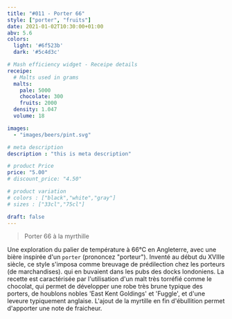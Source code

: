 ```yaml
---
title: "#011 - Porter 66"
style: ["porter", "fruits"]
date: 2021-01-02T10:30:00+01:00
abv: 5.6
colors:
  light: '#6f523b'
  dark: '#5c4d3c'

# Mash efficiency widget - Receipe details
receipe:
  # Malts used in grams
  malts:
    pale: 5000
    chocolate: 300
    fruits: 2000
  density: 1.047
  volume: 18

images:
  - "images/beers/pint.svg"

# meta description
description : "this is meta description"

# product Price
price: "5.00"
# discount_price: "4.50"

# product variation
# colors : ["black","white","gray"]
# sizes : ["33cl","75cl"]

draft: false
---
```


> Porter 66 à la myrthille

Une exploration du palier de température à 66°C en Angleterre, avec une bière inspirée d'un `porter` (prononcez "porteur"). Inventé au début du XVIIIe siècle, ce style s'imposa comme breuvage de prédilection chez les porteurs (de marchandises). qui en buvaient dans les pubs des docks londoniens. La recette est caractérisée par l'utilisation d'un malt très torréfié comme le chocolat, qui permet de développer une robe très brune typique des porters, de houblons nobles 'East Kent Goldings' et 'Fuggle', et d'une leveure typiquement anglaise. L'ajout de la myrtille en fin d'ébullition permet d'apporter une note de fraicheur.